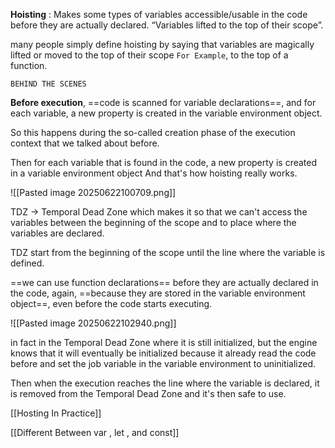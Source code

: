 

**Hoisting** : Makes some types of variables accessible/usable in the code before they are actually declared. “Variables lifted to the top of their scope”.

many people simply define hoisting by saying that variables are magically lifted or moved to the top of their scope `For Example`, to the top of a function.

	BEHIND THE SCENES 

**Before execution**, ==code is scanned for variable declarations==, and for each variable, a new property is created in the variable environment object.

So this happens during the so-called creation phase of the execution context that we talked about before.

Then for each variable that is found in the code, a new property is created in a variable environment object And that's how hoisting really works.


![[Pasted image 20250622100709.png]]

TDZ -> Temporal Dead Zone which makes it so that we can't access the variables between the beginning of the scope and to place where the variables are declared.

TDZ start from the beginning of the scope until the line where the variable is defined. 


==we can use function declarations== before they are actually declared in the code, again, ==because they are stored in the variable environment object==, even before the code starts executing.

![[Pasted image 20250622102940.png]]

in fact in the Temporal Dead Zone where it is still initialized, but the engine knows that it will eventually be initialized because it already read the code before and set the job variable in the variable environment to uninitialized.

Then when the execution reaches the line where the variable is declared, it is removed from the Temporal Dead Zone and it's then safe to use.

[[Hosting In Practice]]

[[Different Between var , let , and const]]
